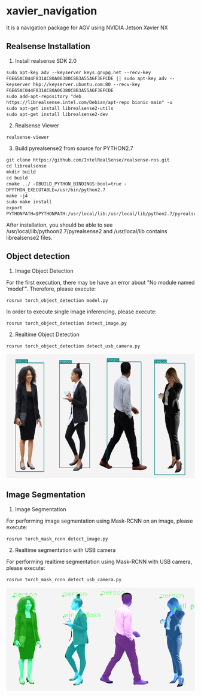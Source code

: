 # xavier_navigation
It is a navigation package for AGV using NVIDIA Jetson Xavier NX

## Realsense Installation
1. Install realsense SDK 2.0
```
sudo apt-key adv --keyserver keys.gnupg.net --recv-key F6E65AC044F831AC80A06380C8B3A55A6F3EFCDE || sudo apt-key adv --keyserver hkp://keyserver.ubuntu.com:80 --recv-key F6E65AC044F831AC80A06380C8B3A55A6F3EFCDE
sudo add-apt-repository "deb https://librealsense.intel.com/Debian/apt-repo bionic main" -u
sudo apt-get install librealsense2-utils
sudo apt-get install librealsense2-dev
```
2. Realsense Viewer
```
realsense-viewer
```
3. Build pyrealsense2 from source for PYTHON2.7
```
git clone https://github.com/IntelRealSense/realsense-ros.git
cd librealsense
mkdir build
cd build
cmake ../ -DBUILD_PYTHON_BINDINGS:bool=true -DPYTHON_EXECUTABLE=/usr/bin/python2.7
make -j4
sudo make install
export PYTHONPATH=$PYTHONPATH:/usr/local/lib:/usr/local/lib/python2.7/pyrealsense2
```

After installation, you should be able to see /usr/local/lib/pythoon2.7/pyrealsense2 and /usr/local/lib contains librealsense2 files.

## Object detection
1. Image Object Detection

For the first execution, there may be have an error about "No module named 'model'". Therefore, please execute:
```
rosrun torch_object_detection model.py
```

In order to execute single image inferencing, please execute:
```
rosrun torch_object_detection detect_image.py
```

2. Realtime Object Detection
```
rosrun torch_object_detection detect_usb_camera.py
```

![image](https://github.com/vincent51689453/xavier_navigation/blob/melodic-jp4.4/git_image/image_detection.png)

## Image Segmentation
1. Image Segmentation

For performing image segmentation using Mask-RCNN on an image, please execute:
```
rosrun torch_mask_rcnn detect_image.py
```

2. Realtime segmentation with USB camera

For performing realtime segmentation using Mask-RCNN with USB camera, please execute:
```
rosrun torch_mask_rcnn detect_usb_camera.py
```

![image](https://github.com/vincent51689453/xavier_navigation/blob/melodic-jp4.4/git_image/image_segmentation.png)